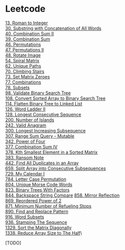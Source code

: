 # Leetcode

[13. Roman to Integer](src/leetcode/_13/RomanInteger.java)\
[30. Substring with Concatenation of All Words]()\
[40. Combination Sum II]()\
[39. Combination Sum](src/leetcode/_39/CombinationSum.java)\
[46. Permutations](src/leetcode/_46/Permutations.java)\
[47. Permutations II](src/leetcode/_47/PermutationsII.java)\
[48. Rotate Image](src/leetcode/_48/RotateImage.java)\
[54. Spiral Matrix](src/leetcode/array/matrix/_54/SpiralMatrix.java)\
[62. Unique Paths](src/leetcode/dp/UniquePaths.java)\
[70. Climbing Stairs](src/leetcode/recursive/memorization/ClimbingStairs.java)\
[73. Set Matrix Zeroes](src/leetcode/array/matrix/SetMatrixZeroes.java)\
[77. Combinations](src/leetcode/_77/Combinations.java)\
[78. Subsets](src/leetcode/backtracking/_78/Subsets.java)\
[98. Validate Binary Search Tree](src/leetcode/_98/ValidateBinarySearchTree.java)\
[108. Convert Sorted Array to Binary Search Tree](src/leetcode/_108/ConvertSortedArrayToBinarySearchTree.java)\
[114. Flatten Binary Tree to Linked List](src/leetcode/tree/_114/FlattenBinaryTreeToLinkedList.java)\
[126. Word Ladder II](src/leetcode/_126/WordLadderII.java)\
[128. Longest Consecutive Sequence](src/leetcode/array/_128/LongestConsecutiveSequence.java)\
[200. Number of Islands](src/leetcode/_200/NumberOfIslands.java)\
[242. Valid Anagram](src/leetcode/string/_242/ValidAnagram.java)\
[300. Longest Increasing Subsequence](src/leetcode/_300/LongestIncreasingSubsequence.java)\
[307. Range Sum Query - Mutable](src/leetcode/design/_307/RangeSumQueryMutable.java)\
[342. Power of Four](src/leetcode/_342/PowerOfFour.java)\
[377. Combination Sum IV](src/leetcode/_377/CombinationSumIV.java)\
[378. Kth Smallest Element in a Sorted Matrix](src/leetcode/array/_378/KthSmallestElementInASortedMatrix.java)\
[383. Ransom Note](src/leetcode/_383/RansomNote.java)\
[442. Find All Duplicates in an Array](src/leetcode/array/_442/FindAllDuplicatesInAnArray.java)\
[659. Split Array into Consecutive Subsequences](src/leetcode/_659/SplitArrayIntoConsecutiveSubsequences.java)\
[729. My Calendar I](src/leetcode/design/_729/MyCalendarI.java)\
[784. Letter Case Permutation](src/leetcode/string/_784/LetterCasePermutation.java)\
[804. Unique Morse Code Words](src/leetcode/_804/UniqueMorseCodeWords.java)\
[823. Binary Trees With Factors](src/leetcode/_823/BinaryTreesWithFactors.java)\
[844. Backspace String Compare](src/leetcode/_844/BackspaceStringCompare.java)
[858. Mirror Reflection](src/leetcode/math/_858/MirrorReflection.java)\
[869. Reordered Power of 2](src/leetcode/_869/ReorderedPowerOf2.java)\
[871. Minimum Number of Refueling Stops](src/leetcode/_871/MinimumNumberOfRefuelingStops.java)\
[890. Find and Replace Pattern](src/leetcode/array/_890/FindAndReplacePattern.java)\
[916. Word Subsets](src/leetcode/array/_916/WordSubsets.java)\
[936. Stamping The Sequence](src/leetcode/_936/StampingTheSequence.java)\
[1329. Sort the Matrix Diagonally](src/leetcode/_1329/SortTheMatrixDiagonally.java)\
[1338. Reduce Array Size to The Half](src/leetcode/_1338/ReduceArraySizeToTheHalf.java)\

[TODO]